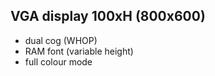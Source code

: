 VGA display 100xH (800x600)
-----------------
 - dual cog (WHOP)
 - RAM font (variable height)
 - full colour mode

